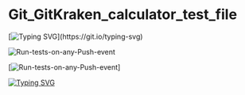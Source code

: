 # Git_GitKraken_calculator_test_file

[![Typing SVG](https://readme-typing-svg.herokuapp.com?color=%2336BCF7&lines=Status+of+Last+Deployment:)](https://git.io/typing-svg)

![Run-tests-on-any-Push-event](https://github.com/21092004Goda/Git_GitKraken_calculator_test_file/actions/workflows/tree.yml/badge.svg)

[![Run-tests-on-any-Push-event](https://github.com/21092004Goda/Git_GitKraken_calculator_test_file/actions/workflows/tree.yml)]


[![Typing SVG](https://readme-typing-svg.herokuapp.com?color=%2332BCF7&lines=001010010100011101110010001000110001000010010010001000010101100010110110110101000011101111110011101110101111010111111011101011101100110101100101010101001010111010111010101011010101010100101010101010101111010101000111010110101010101100110101010101001011010110101000011101101111110001000010000010111010100)](https://git.io/typing-svg)
